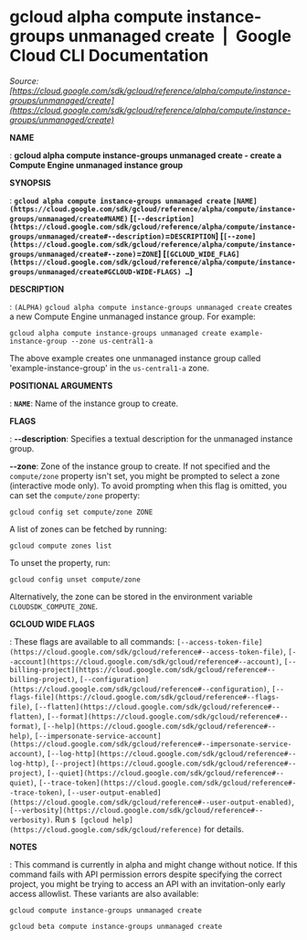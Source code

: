 # gcloud alpha compute instance-groups unmanaged create  |  Google Cloud CLI Documentation

*Source: [https://cloud.google.com/sdk/gcloud/reference/alpha/compute/instance-groups/unmanaged/create](https://cloud.google.com/sdk/gcloud/reference/alpha/compute/instance-groups/unmanaged/create)*

**NAME**

: **gcloud alpha compute instance-groups unmanaged create - create a Compute Engine unmanaged instance group**

**SYNOPSIS**

: **`gcloud alpha compute instance-groups unmanaged create` `[NAME](https://cloud.google.com/sdk/gcloud/reference/alpha/compute/instance-groups/unmanaged/create#NAME)` [`[--description](https://cloud.google.com/sdk/gcloud/reference/alpha/compute/instance-groups/unmanaged/create#--description)`=`DESCRIPTION`] [`[--zone](https://cloud.google.com/sdk/gcloud/reference/alpha/compute/instance-groups/unmanaged/create#--zone)`=`ZONE`] [`[GCLOUD_WIDE_FLAG](https://cloud.google.com/sdk/gcloud/reference/alpha/compute/instance-groups/unmanaged/create#GCLOUD-WIDE-FLAGS) …`]**

**DESCRIPTION**

: `(ALPHA)` `gcloud alpha compute instance-groups unmanaged
create` creates a new Compute Engine unmanaged instance group. For
example:

```
gcloud alpha compute instance-groups unmanaged create example-instance-group --zone us-central1-a
```

The above example creates one unmanaged instance group called
'example-instance-group' in the
``us-central1-a`` zone.

**POSITIONAL ARGUMENTS**

: **`NAME`**:
Name of the instance group to create.

**FLAGS**

: **--description**:
Specifies a textual description for the unmanaged instance group.

**--zone**:
Zone of the instance group to create. If not specified and the
``compute/zone`` property isn't set, you might
be prompted to select a zone (interactive mode only).
To avoid prompting when this flag is omitted, you can set the
``compute/zone`` property:

```
gcloud config set compute/zone ZONE
```

A list of zones can be fetched by running:

```
gcloud compute zones list
```

To unset the property, run:

```
gcloud config unset compute/zone
```

Alternatively, the zone can be stored in the environment variable
``CLOUDSDK_COMPUTE_ZONE``.

**GCLOUD WIDE FLAGS**

: These flags are available to all commands: `[--access-token-file](https://cloud.google.com/sdk/gcloud/reference#--access-token-file)`,
`[--account](https://cloud.google.com/sdk/gcloud/reference#--account)`, `[--billing-project](https://cloud.google.com/sdk/gcloud/reference#--billing-project)`,
`[--configuration](https://cloud.google.com/sdk/gcloud/reference#--configuration)`,
`[--flags-file](https://cloud.google.com/sdk/gcloud/reference#--flags-file)`,
`[--flatten](https://cloud.google.com/sdk/gcloud/reference#--flatten)`, `[--format](https://cloud.google.com/sdk/gcloud/reference#--format)`, `[--help](https://cloud.google.com/sdk/gcloud/reference#--help)`, `[--impersonate-service-account](https://cloud.google.com/sdk/gcloud/reference#--impersonate-service-account)`,
`[--log-http](https://cloud.google.com/sdk/gcloud/reference#--log-http)`,
`[--project](https://cloud.google.com/sdk/gcloud/reference#--project)`, `[--quiet](https://cloud.google.com/sdk/gcloud/reference#--quiet)`, `[--trace-token](https://cloud.google.com/sdk/gcloud/reference#--trace-token)`, `[--user-output-enabled](https://cloud.google.com/sdk/gcloud/reference#--user-output-enabled)`,
`[--verbosity](https://cloud.google.com/sdk/gcloud/reference#--verbosity)`.
Run `$ [gcloud help](https://cloud.google.com/sdk/gcloud/reference)` for details.

**NOTES**

: This command is currently in alpha and might change without notice. If this
command fails with API permission errors despite specifying the correct project,
you might be trying to access an API with an invitation-only early access
allowlist. These variants are also available:

```
gcloud compute instance-groups unmanaged create
```

```
gcloud beta compute instance-groups unmanaged create
```